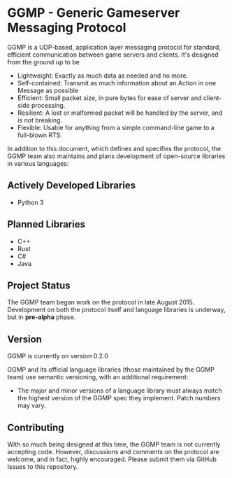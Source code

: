 # GGMP - Generic Gameserver Messaging Protocol

GGMP is a UDP-based, application layer messaging protocol for standard, efficient communication between game servers and
clients. It's designed from the ground up to be 

* Lightweight: Exactly as much data as needed and no more.
* Self-contained: Transmit as much information about an Action in one Message as possible
* Efficient: Small packet size, in pure bytes for ease of server and client-side processing.
* Resilient: A lost or malformed packet will be handled by the server, and is not breaking.
* Flexible: Usable for anything from a simple command-line game to a full-blown RTS.

In addition to this document, which defines and specifies the protocol, the GGMP team also maintains and plans 
development of open-source libraries in various languages:

## Actively Developed Libraries
* Python 3

## Planned Libraries
* C++
* Rust
* C#
* Java

## Project Status

The GGMP team began work on the protocol in late August 2015. Development on both the protocol itself and language 
libraries is underway, but in **pre-alpha** phase.

## Version

GGMP is currently on version 0.2.0

GGMP and its official language libraries (those maintained by the GGMP team) use semantic versioning, with an additional
requirement:

* The major and minor versions of a language library must always match the highest version of the GGMP spec they 
implement. Patch numbers may vary.

## Contributing

With so much being designed at this time, the GGMP team is not currently accepting code. However, discussions and 
comments on the protocol are welcome, and in fact, highly encouraged. Please submit them via GitHub Issues to this 
repository.


